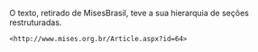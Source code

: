 O texto, retirado de MisesBrasil, teve a sua hierarquia de seções restruturadas.

`<http://www.mises.org.br/Article.aspx?id=64>`
